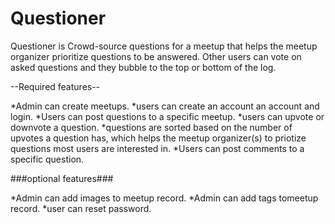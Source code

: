 # Questioner

Questioner is Crowd-source questions for a meetup that helps the meetup organizer prioritize
questions to be answered. Other users can vote on asked questions and they bubble to the top or bottom of the log.

--Required features--

*Admin can create meetups.
*users can create an account an account and login.
*Users can post questions to a specific meetup.
*users can upvote or downvote a question.
*questions are sorted based on the number of upvotes a question has, which helps the meetup organizer(s) to priotize questions most users are interested in.
*Users can post comments to a specific question.


###optional features###

*Admin can add images to meetup record.
*Admin can add tags tomeetup record.
*user can reset password.
